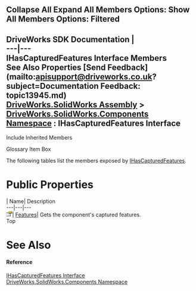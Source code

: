 Collapse All Expand All Members Options: Show All  Members Options: Filtered   
---  
DriveWorks SDK Documentation  |   
---|---  
IHasCapturedFeatures Interface Members   
See Also Properties [Send Feedback](mailto:apisupport@driveworks.co.uk?subject=Documentation Feedback: topic13945.md)  
[DriveWorks.SolidWorks Assembly](topic13342.md) > [DriveWorks.SolidWorks.Components Namespace](topic13925.md) : IHasCapturedFeatures Interface  
---  
  
Include Inherited Members    


Glossary Item Box

The following tables list the members exposed by [IHasCapturedFeatures](topic13945.md).

# Public Properties

| Name| Description  
---|---|---  
![ Property](dotnetimages/Property.gif)| [Features](topic13950.md)| Gets the component's captured features.   
Top

# See Also

#### Reference

[IHasCapturedFeatures Interface](topic13945.md)   
[DriveWorks.SolidWorks.Components Namespace](topic13925.md)



